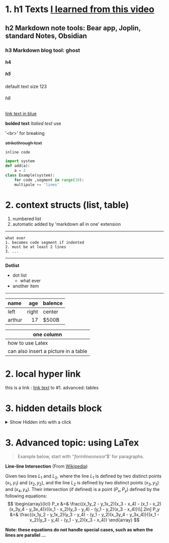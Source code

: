 # 1. h1 Texts [I learned from this video](https://www.youtube.com/watch?v=bTVIMt3XllM)
## h2 Markdown note tools: Bear app, Joplin, standard Notes, Obsidian
### h3 Markdown blog tool: ghost
#### h4
##### h5
default text size 123
###### h6

[link text in blue](http://github.com)

**bolded text** *Italied test* use <br> 

'\<br>' for breaking

 ~~strikethrough text~~ 
 
 `inline code` 


```py
import system
def add(a):
    a = 2
class Example(system):
    for code ,segment in range(10):
    multipule += 'lines'
```
# 2. context structs (list, table)
1. numbered list
2. automatic added by 'markdown all in one' extension

---
    what ever
    1. becomes code segment if indented
    2. must be at least 2 lines
    3. ...

---
**Dotlist**
- dot list
  - what ever
- another item

---
| name | age | balence |
|:----| ----:| ----|
|left | right | center |
| arthur | 17| $500B |

| one column |
| ---| 
| how to use Latex|
| can also insert a picture in a table |




# 2. local hyper link

this is a link : [link text](#1-advanced-table) to #1. advanced: tables

# 3. hidden details block
<details>
    <summary> Show Hidden info with a click </summary>
    what is not showed by default, 
</details>


# 3. Advanced topic: using LaTex

> Example below, start with '$' for inline ones or '$$' for paragraphs.

**Line-line Intersection**
(From [Wikipedia](https://en.wikipedia.org/wiki/Line%E2%80%93line_intersection))

Given two lines $L_1$ and $L_2$, where the line $L_1$ is defined by two distinct points $(x_1, y_1)$ and $(x_2, y_2)$, and the line $L_2$ is defined by two distinct points $(x_3, y_3)$ and $(x_4, y_4)$. Their intersection (if defined) is a point $(P_x, P_y)$ defined by the following equations:
$$
\begin{array}{lcl}
P_x &=& \frac{(x_1y_2 - y_1x_2)(x_3 - x_4) - (x_1 - x_2)(x_3y_4 - y_3x_4)}{(x_1 - x_2)(y_3 - y_4) - (y_1 - y_2)(x_3 - x_4)}\\[.2in]
P_y &=& \frac{(x_1y_2 - y_1x_2)(y_3 - y_4) - (y_1 - y_2)(x_3y_4 - y_3x_4)}{(x_1 - x_2)(y_3 - y_4) - (y_1 - y_2)(x_3 - x_4)}
\end{array}
$$

__Note: these equations do not handle special cases, such as when the lines are parallel ...__